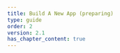 ```yaml
---
title: Build A New App (preparing)
type: guide
order: 2
version: 2.1
has_chapter_content: true
---
```


